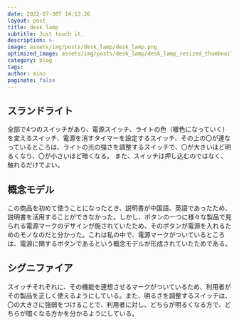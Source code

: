 ```yaml
---
date: 2022-07-30T 14:13:26
layout: post
title: desk lamp
subtitle: Just touch it.
description: >-
image: assets/img/posts/desk_lamp/desk_lamp.png
optimized_image: assets/img/posts/desk_lamp/desk_lamp_resized_thumbnail.png
category: blog
tags: 
author: mino
paginate: false
---
```


## スランドライト

全部で4つのスイッチがあり、電源スイッチ、ライトの色（暖色になっていく）を変えるスイッチ、電源を消すタイマーを設定するスイッチ、その上の〇が連なっているところは、ライトの光の強さを調整するスイッチで、〇が大きいほど明るくなり、〇が小さいほど暗くなる。
また、スイッチは押し込むのではなく、触れるだけでよい。

## 概念モデル

この商品を初めて使うことになったとき、説明書が中国語、英語であったため、説明書を活用することができなかった。しかし、ボタンの一つに様々な製品で見られる電源マークのデザインが施されていたため、そのボタンが電源を入れるためのモノなのだと分かった。これは私の中で、電源マークがついているところは、電源に関するボタンであるという概念モデルが形成されていたためである。


## シグニファイア

スイッチそれぞれに、その機能を連想させるマークがついているため、利用者がその製品を正しく使えるようにしている。また、明るさを調整するスイッチは、〇の大きさに強弱をつけることで、利用者に対し、どちらが明るくなる方で、どちらが暗くなる方かを分かるようにしている。
